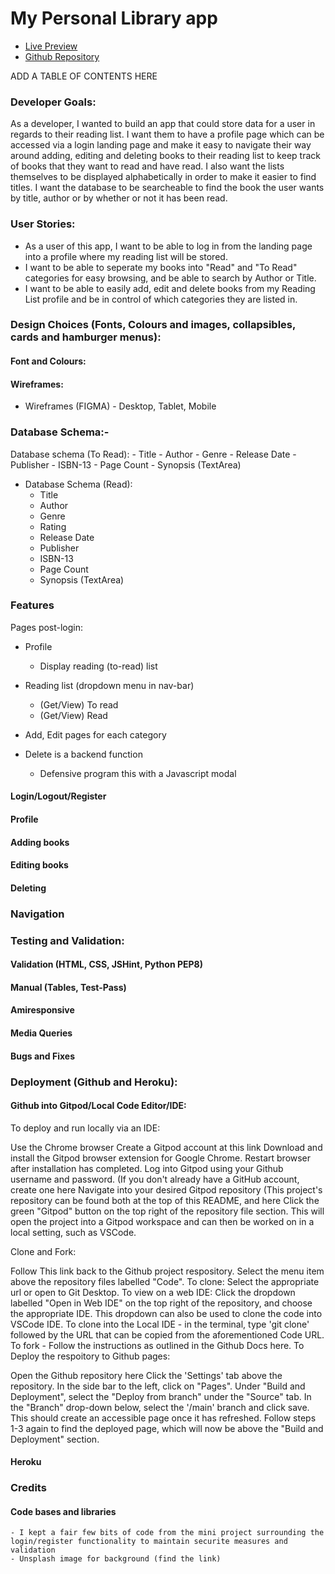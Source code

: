 # My Personal Library app
- [Live Preview](https://personal-library-mongodb.herokuapp.com/)
- [Github Repository](https://github.com/digimori/PersonalLibraryApp)

ADD A TABLE OF CONTENTS HERE

### Developer Goals:
As a developer, I wanted to build an app that could store data for a user in regards to their reading list. 
I want them to have a profile page which can be accessed via a login landing page and make it easy to navigate their way around adding, editing and deleting books to their reading list to keep track of books that they want to read and have read.
I also want the lists themselves to be displayed alphabetically in order to make it easier to find titles. 
I want the database to be searcheable to find the book the user wants by title, author or by whether or not it has been read.


### User Stories:
- As a user of this app, I want to be able to log in from the landing page into a profile where my reading list will be stored.
- I want to be able to seperate my books into "Read" and "To Read" categories for easy browsing, and be able to search by Author or Title.
- I want to be able to easily add, edit and delete books from my Reading List profile and be in control of which categories they are listed in.


### Design Choices (Fonts, Colours and images, collapsibles, cards and hamburger menus):

#### Font and Colours:

#### Wireframes:
- Wireframes (FIGMA) - Desktop, Tablet, Mobile

### Database Schema:-

 Database schema (To Read):
    - Title
    - Author
    - Genre
    - Release Date
    - Publisher
    - ISBN-13
    - Page Count
    - Synopsis (TextArea)

- Database Schema (Read):
    - Title
    - Author
    - Genre
    - Rating 
    - Release Date
    - Publisher
    - ISBN-13
    - Page Count
    - Synopsis (TextArea)


### Features
Pages post-login:
- Profile
    - Display reading (to-read) list

- Reading list (dropdown menu in nav-bar)
    - (Get/View) To read
    - (Get/View) Read




- Add, Edit pages for each category
- Delete is a backend function
    - Defensive program this with a Javascript modal



#### Login/Logout/Register

#### Profile
    
#### Adding books

#### Editing books

#### Deleting



### Navigation



### Testing and Validation:

#### Validation (HTML, CSS, JSHint, Python PEP8)
#### Manual (Tables, Test-Pass)
#### Amiresponsive
#### Media Queries
#### Bugs and Fixes

### Deployment (Github and Heroku):

#### Github into Gitpod/Local Code Editor/IDE:

To deploy and run locally via an IDE:

Use the Chrome browser
Create a Gitpod account at this link
Download and install the Gitpod browser extension for Google Chrome.
Restart browser after installation has completed.
Log into Gitpod using your Github username and password. (If you don't already have a GitHub account, create one here
Navigate into your desired Gitpod repository (This project's repository can be found both at the top of this README, and here
Click the green "Gitpod" button on the top right of the repository file section.
This will open the project into a Gitpod workspace and can then be worked on in a local setting, such as VSCode.

Clone and Fork:

Follow This link back to the Github project respository.
Select the menu item above the repository files labelled "Code".
To clone: Select the appropriate url or open to Git Desktop.
To view on a web IDE: Click the dropdown labelled "Open in Web IDE" on the top right of the repository, and choose the appropriate IDE.
This dropdown can also be used to clone the code into VSCode IDE.
To clone into the Local IDE - in the terminal, type 'git clone' followed by the URL that can be copied from the aforementioned Code URL.
To fork - Follow the instructions as outlined in the Github Docs here.
To Deploy the respoitory to Github pages:

Open the Github repository here
Click the 'Settings' tab above the repository.
In the side bar to the left, click on "Pages".
Under "Build and Deployment", select the "Deploy from branch" under the "Source" tab.
In the "Branch" drop-down below, select the '/main' branch and click save.
This should create an accessible page once it has refreshed.
Follow steps 1-3 again to find the deployed page, which will now be above the "Build and Deployment" section.

#### Heroku


### Credits
#### Code bases and libraries
    - I kept a fair few bits of code from the mini project surrounding the login/register functionality to maintain securite measures and validation
    - Unsplash image for background (find the link)
